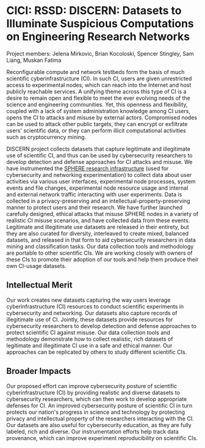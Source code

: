 # CICI: RSSD: DISCERN: Datasets to Illuminate Suspicious Computations on Engineering Research Networks

Project members: Jelena Mirkovic, Brian Kocoloski, Spencer Stingley, Sam Liang, Muskan Fatima

Reconfigurable compute and network testbeds form the basis of much scientific cyberinfrastructure (CI). In such CI, users are given unrestricted access to experimental nodes, which can reach into the Internet and host publicly reachable services. A unifying theme across this type of CI is a desire to remain open and flexible to meet the ever evolving needs of the science and engineering communities. Yet, this openness and flexibility, coupled with a lack of system administration knowledge among CI users, opens the CI to attacks and misuse by external actors. Compromised nodes can be used to attack other public targets, they can encrypt or exfiltrate users' scientific data, or they can perform illicit computational activities such as cryptocurrency mining.

DISCERN project collects datasets that capture legitimate and illegitimate use of scientific CI, and thus can be used by cybersecurity researchers to develop detection and defense approaches for CI attacks and misuse. We have instrumented the [SPHERE research infrastructure](https://sphere-project.net) (used for cybersecurity and networking experimentation) to collect data about user activities via various user interfaces, experimental node processes, system events and file changes, experimental node resource usage and internal and external network traffic interacting with user experiments. Data is collected in a privacy-preserving and an intellectual-property-preserving manner to protect users and their research. We have further launched carefully designed, ethical attacks that misuse SPHERE nodes in a variety of realistic CI misuse scenarios, and have collected data from these events. Legitimate and illegitimate use datasets are released in their entirety, but they are also curated for diversity, interleaved to create mixed, balanced datasets, and released in that form to aid cybersecurity researchers in data mining and classification tasks. Our data collection tools and methodology are portable to other scientific CIs. We are working closely with owners of these CIs to promote their adoption of our tools and help them produce their own CI-usage datasets.

## Intellectual Merit

Our work creates new datasets capturing the way users leverage cyberinfrastructure (CI) resources to conduct scientific experiments in cybersecurity and networking. Our datasets also capture records of illegitimate use of CI. Jointly, these datasets provide resources for cybersecurity researchers to develop detection and defense approaches to protect scientific CI against misuse. Our data collection tools and methodology demonstrate how to collect realistic, rich datasets of legitimate and illegitimate CI use in a safe and ethical manner. Our approaches can be replicated by others to study different scientific CIs.

## Broader Impacts

Our proposed effort can improve cybersecurity posture of scientific cyberinfrastructure (CI) by providing realistic and diverse datasets to cybersecurity researchers, which can then work to develop appropriate defenses for CI. An improved cybersecurity posture of scientific CI in turn protects our nation's progress in science and technology by protecting privacy and intellectual property of the researchers interacting with the CI.
Our datasets are also useful for cybersecurity education, as they are fully labeled, rich and diverse. Our instrumentation efforts help track data provenance, which can improve experiment reproducibility on scientific CIs. 